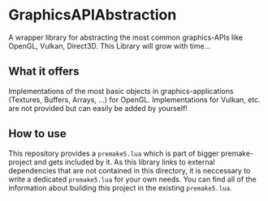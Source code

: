 # GraphicsAPIAbstraction
A wrapper library for abstracting the most common graphics-APIs like OpenGL, Vulkan, Direct3D. This Library will grow with time...

## What it offers
Implementations of the most basic objects in graphics-applications (Textures, Buffers, Arrays, ...) for OpenGL. Implementations for Vulkan, etc. are not provided but can easily be added by yourself!

## How to use
This repository provides a ```premake5.lua``` which is part of bigger premake-project and gets included by it. As this library links to external dependencies that are not contained in this directory, it is neccessary to write a dedicated ```premake5.lua``` for your own needs. You can find all of the information about building this project in the existing ```premake5.lua```.
